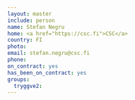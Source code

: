```yaml
---
layout: master
include: person
name: Stefan Negru
home: <a href="https://csc.fi">CSC</a>
country: FI
photo:
email: stefan.negru@csc.fi
phone:
on_contract: yes
has_been_on_contract: yes
groups:
  tryggve2:
---
```

